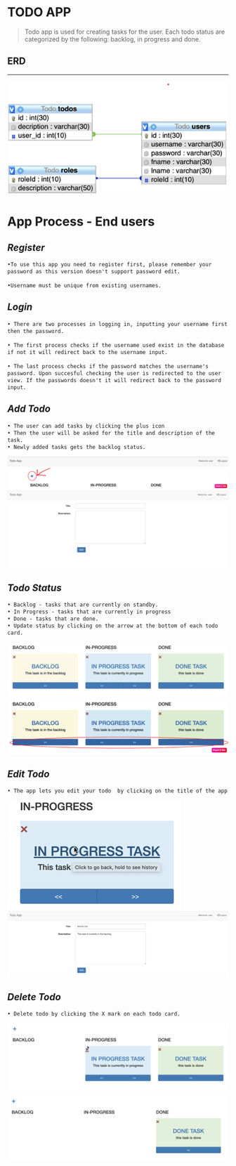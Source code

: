 # **TODO APP**
>Todo app is used for creating tasks for the user. Each todo status are categorized by the following: backlog, in progress and done.

## **ERD**
___
![](res/ERD.png)

# **App Process - End users**
## *Register*
    •To use this app you need to register first, please remember your password as this version doesn't support password edit.

    •Username must be unique from existing usernames. 
    
## *Login* 
    • There are two processes in logging in, inputting your username first then the password.

    • The first process checks if the username used exist in the database if not it will redirect back to the username input.

    • The last process checks if the password matches the username's password. Upon succesful checking the user is redirected to the user view. If the passwords doesn't it will redirect back to the password input.

## *Add Todo*
    • The user can add tasks by clicking the plus icon
    • Then the user will be asked for the title and description of the task.
    • Newly added tasks gets the backlog status.
![](res/plusicon.png)
![](res/addtodo.png)
## *Todo Status*
    • Backlog - tasks that are currently on standby.
    • In Progress - tasks that are currently in progress
    • Done - tasks that are done.
    • Update status by clicking on the arrow at the bottom of each todo card.
![](res/taskstatus.png)
![](res/updatestatus.png)
## *Edit Todo*
    • The app lets you edit your todo  by clicking on the title of the app
![](res/edittodofrmtitle.png)
![](res/edittodo.png)
##  *Delete Todo*
    • Delete todo by clicking the X mark on each todo card.
![](res/deletetodo.png)
![](res/deletetodo2.png)
